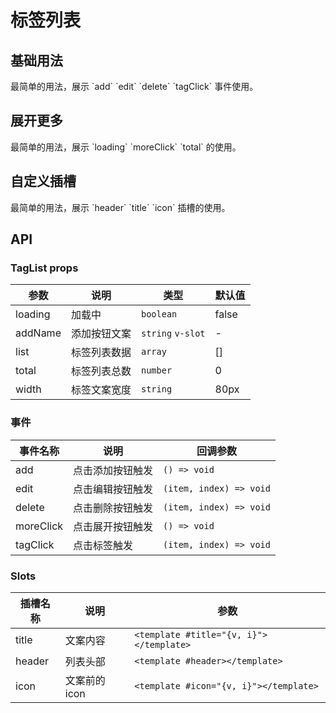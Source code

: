 # 标签列表

## 基础用法

<demo src="./demo/tagList/baseTagList.vue"  title="基本用法">
 <desc>最简单的用法，展示 `add` `edit` `delete` `tagClick` 事件使用。</desc>
</demo>

## 展开更多

<demo src="./demo/tagList/moreTagList.vue"  title="展开更多">
 <desc>最简单的用法，展示 `loading` `moreClick` `total` 的使用。</desc>
</demo>

## 自定义插槽

<demo src="./demo/tagList/slotTagList.vue"  title="自定义插槽">
 <desc>最简单的用法，展示 `header` `title` `icon` 插槽的使用。</desc>
</demo>

## API

### TagList props

|  参数  | 说明 | 类型 | 默认值 |
|  ---- | ---- | ---- | ---- |
| loading | 加载中 | `boolean` | false |
| addName | 添加按钮文案 | `string` `v-slot` | - |
| list | 标签列表数据 | `array` | [] |
| total | 标签列表总数 | `number` | 0 |
| width | 标签文案宽度 | `string` | 80px |

### 事件

|  事件名称  | 说明 | 回调参数 |
|  ---- | ---- | ---- | 
| add | 点击添加按钮触发 | `() => void` |
| edit | 点击编辑按钮触发 | `(item, index) => void` |
| delete | 点击删除按钮触发 | `(item, index) => void` |
| moreClick | 点击展开按钮触发 | `() => void` |
| tagClick | 点击标签触发 | `(item, index) => void` |

### Slots
|  插槽名称  | 说明 | 参数 |
|  ---- | ---- | ---- |
| title | 文案内容 | `<template #title="{v, i}"></template>` |
| header | 列表头部 | `<template #header></template>` |
| icon | 文案前的icon | `<template #icon="{v, i}"></template>` |

